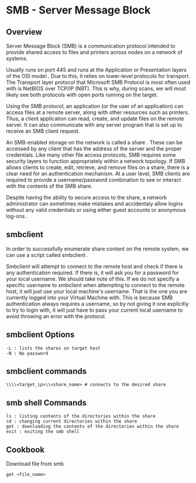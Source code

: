 # SMB - Server Message Block

## Overview

Server Message Block (SMB) is a communication protocol intended to provide shared access to files and printers across nodes on a network of systems.

Usually runs on port 445 and runs at the Application or Presentation layers of the OSI model . Due to this, it relies on lower-level protocols for transport. The Transport layer protocol that Microsoft SMB Protocol is most often used with is NetBIOS over TCP/IP (NBT). This is why, during scans, we will most likely see both protocols with open ports running on the target. 

Using the SMB protocol, an application (or the user of an application) can access files at a remote server, along with other resources such as printers. Thus, a client application can read, create, and update files on the remote server. It can also communicate with any server program that is set up to receive an SMB client request.

An SMB-enabled storage on the network is called a share . These can be accessed by any client that has the address of the server and the proper credentials. Like many other file access protocols, SMB requires some security layers to function appropriately within a network topology. If SMB allows clients to create, edit, retrieve, and remove files on a share, there is a clear need for an authentication mechanism. At a user level, SMB clients are required to provide a username/password combination to see or interact with the contents
of the SMB share.

Despite having the ability to secure access to the share, a network administrator can sometimes make mistakes and accidentaly allow logins without any valid credentials or using either guest accounts or anonymous log-ons .

## smbclient 

In order to successfully enumerate share content on the remote system, we can use a script called smbclient .

Smbclient will attempt to connect to the remote host and check if there is any authentication required. If there is, it will ask you for a password for your local username. We should take note of this. If we do not specify a specific username to smbclient when attempting to connect to the remote host, it will just use your local machine's username. That is the one you are currently logged into your Virtual Machine with. This is because SMB authentication always requires a username, so by not giving it one explicitly to try to login with, it will just have to pass your current local username to avoid throwing an error with the protocol.

## smbclient Options

	-L : lists the shares on target host
	-N : No password
	
## smbclient commands

	\\\\<target_ip>\\<share_name> # connects to the desired share

## smb shell Commands

	ls : listing contents of the directories within the share
	cd : changing current directories within the share
	get : downloading the contents of the directories within the share
	exit : exiting the smb shell

## Cookbook

Download file from smb

	get <file_name>
